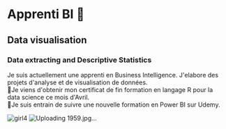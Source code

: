 # Apprenti BI 👋
## Data visualisation
### Data extracting and Descriptive Statistics
Je suis actuellement une apprenti en Business Intelligence. J'elabore des projets d'analyse et de visualisation de données.
<br>👯Je viens d'obtenir mon certificat de fin formation en langage R pour la data science ce mois d'Avril.
<br>🌱Je suis entrain de suivre une nouvelle formation en Power BI sur Udemy.

![girl4](https://github.com/Ursula-Sarah/Ursula-Sarah/assets/103580286/ef668b44-cc99-44fb-aeab-1b072a34da1a)
![Uploading 1959.jpg…]()

